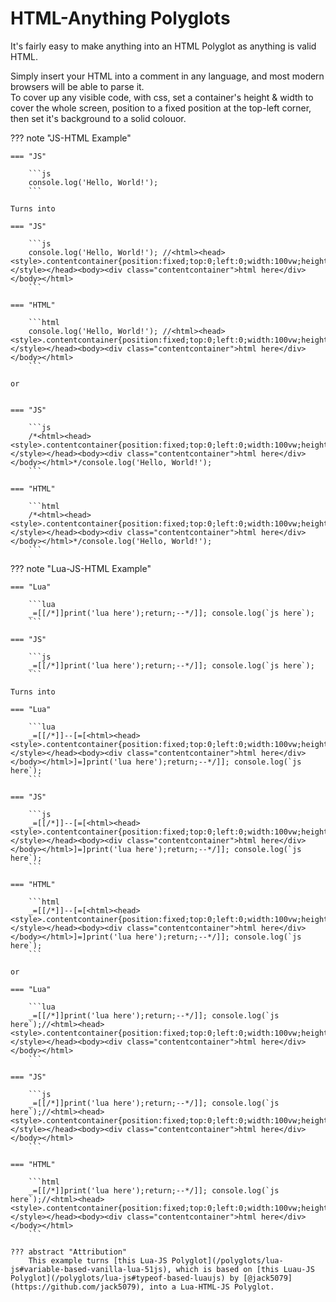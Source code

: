 # HTML-Anything Polyglots
It's fairly easy to make anything into an HTML Polyglot as anything is valid HTML.

Simply insert your HTML into a comment in any language, and most modern browsers will be able to parse it.<br/>
To cover up any visible code, with css, set a container's height & width to cover the whole screen, position to a fixed position at the top-left corner, then set it's background to a solid colouor.

??? note "JS-HTML Example"

    === "JS"

        ```js
        console.log('Hello, World!');
        ```
  
    Turns into

    === "JS"

        ```js
        console.log('Hello, World!'); //<html><head><style>.contentcontainer{position:fixed;top:0;left:0;width:100vw;height:100vh;background:inherit;color:inherit;}</style></head><body><div class="contentcontainer">html here</div></body></html>
        ```

    === "HTML"

        ```html
        console.log('Hello, World!'); //<html><head><style>.contentcontainer{position:fixed;top:0;left:0;width:100vw;height:100vh;background:inherit;color:inherit;}</style></head><body><div class="contentcontainer">html here</div></body></html>
        ```
    
    or
    

    === "JS"

        ```js
        /*<html><head><style>.contentcontainer{position:fixed;top:0;left:0;width:100vw;height:100vh;background:inherit;color:inherit;}</style></head><body><div class="contentcontainer">html here</div></body></html>*/console.log('Hello, World!');
        ```

    === "HTML"

        ```html
        /*<html><head><style>.contentcontainer{position:fixed;top:0;left:0;width:100vw;height:100vh;background:inherit;color:inherit;}</style></head><body><div class="contentcontainer">html here</div></body></html>*/console.log('Hello, World!');
        ```

??? note "Lua-JS-HTML Example"

    === "Lua"

        ```lua
        _=[[/*]]print('lua here');return;--*/]]; console.log(`js here`);
        ```

    === "JS"

        ```js
        _=[[/*]]print('lua here');return;--*/]]; console.log(`js here`);
        ```
  
    Turns into

    === "Lua"

        ```lua
        _=[[/*]]--[=[<html><head><style>.contentcontainer{position:fixed;top:0;left:0;width:100vw;height:100vh;background:inherit;color:inherit;}</style></head><body><div class="contentcontainer">html here</div></body></html>]=]print('lua here');return;--*/]]; console.log(`js here`);
        ```

    === "JS"

        ```js
        _=[[/*]]--[=[<html><head><style>.contentcontainer{position:fixed;top:0;left:0;width:100vw;height:100vh;background:inherit;color:inherit;}</style></head><body><div class="contentcontainer">html here</div></body></html>]=]print('lua here');return;--*/]]; console.log(`js here`);
        ```

    === "HTML"

        ```html
        _=[[/*]]--[=[<html><head><style>.contentcontainer{position:fixed;top:0;left:0;width:100vw;height:100vh;background:inherit;color:inherit;}</style></head><body><div class="contentcontainer">html here</div></body></html>]=]print('lua here');return;--*/]]; console.log(`js here`);
        ```

    or

    === "Lua"

        ```lua
        _=[[/*]]print('lua here');return;--*/]]; console.log(`js here`);//<html><head><style>.contentcontainer{position:fixed;top:0;left:0;width:100vw;height:100vh;background:inherit;color:inherit;}</style></head><body><div class="contentcontainer">html here</div></body></html>
        ```

    === "JS"

        ```js
        _=[[/*]]print('lua here');return;--*/]]; console.log(`js here`);//<html><head><style>.contentcontainer{position:fixed;top:0;left:0;width:100vw;height:100vh;background:inherit;color:inherit;}</style></head><body><div class="contentcontainer">html here</div></body></html>
        ```

    === "HTML"

        ```html
        _=[[/*]]print('lua here');return;--*/]]; console.log(`js here`);//<html><head><style>.contentcontainer{position:fixed;top:0;left:0;width:100vw;height:100vh;background:inherit;color:inherit;}</style></head><body><div class="contentcontainer">html here</div></body></html>
        ```

    ??? abstract "Attribution"
        This example turns [this Lua-JS Polyglot](/polyglots/lua-js#variable-based-vanilla-lua-51js), which is based on [this Luau-JS Polyglot](/polyglots/lua-js#typeof-based-luaujs) by [@jack5079](https://github.com/jack5079), into a Lua-HTML-JS Polyglot.
